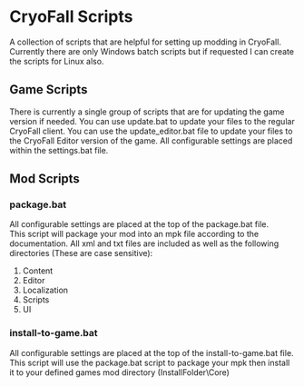 # CryoFall Scripts
A collection of scripts that are helpful for setting up modding in CryoFall. Currently there are only Windows batch scripts but if requested I can create the scripts for Linux also.

## Game Scripts
There is currently a single group of scripts that are for updating the game version if needed. You can use update.bat to update your files to the regular CryoFall client. You can use the update_editor.bat file to update your files to the CryoFall Editor version of the game. All configurable settings are placed within the settings.bat file.

## Mod Scripts
### package.bat
All configurable settings are placed at the top of the package.bat file.<br>
This script will package your mod into an mpk file according to the documentation. All xml and txt files are included as well as the following directories (These are case sensitive):

1. Content
2. Editor
3. Localization
4. Scripts
5. UI

### install-to-game.bat
All configurable settings are placed at the top of the install-to-game.bat file.<br>
This script will use the package.bat script to package your mpk then install it to your defined games mod directory (InstallFolder\Core\)

